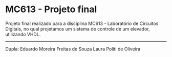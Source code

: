 # MC613 - Projeto final

Projeto final realizado para a disciplina MC613 - Laboratório de Circuitos Digitais, no qual projetamos um sistema de controle de um elevador, utilizando VHDL.

---
Dupla:
Eduardo Moreira Freitas de Souza
Laura Politi de Oliveira

